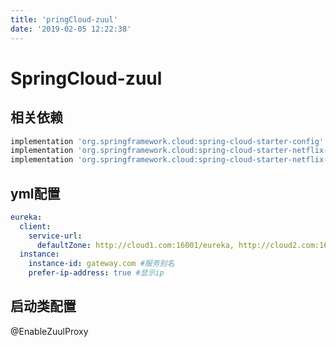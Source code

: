```yaml
---
title: 'pringCloud-zuul'
date: '2019-02-05 12:22:38'
---
```

# SpringCloud-zuul

## 相关依赖
```groovy
implementation 'org.springframework.cloud:spring-cloud-starter-config'
implementation 'org.springframework.cloud:spring-cloud-starter-netflix-eureka-client'
implementation 'org.springframework.cloud:spring-cloud-starter-netflix-zuul'
```
<!--more-->
## yml配置
```yaml
eureka:
  client:
    service-url:
      defaultZone: http://cloud1.com:16001/eureka, http://cloud2.com:16002/eureka, http://cloud3.com:16003/eureka,  #服务中心注册地址
  instance:
    instance-id: gateway.com #服务别名
    prefer-ip-address: true #显示ip
```
## 启动类配置
@EnableZuulProxy
